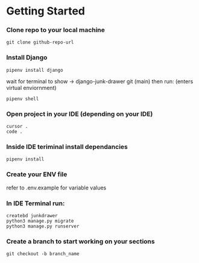 # Getting Started
### Clone repo to your local machine
    git clone github-repo-url

### Install Django 
    pipenv install django
wait for terminal to show 
-> django-junk-drawer git (main) then run: (enters virtual enviornment)
    
    pipenv shell

### Open project in your IDE (depending on your IDE)
    cursor . 
    code .

### Inside IDE teriminal install dependancies 
    pipenv install

### Create your ENV file 
refer to .env.example for variable values 

### In IDE Terminal run:
    createbd junkdrawer 
    python3 manage.py migrate
    python3 manage.py runserver

### Create a branch to start working on your sections
    git checkout -b branch_name

    
